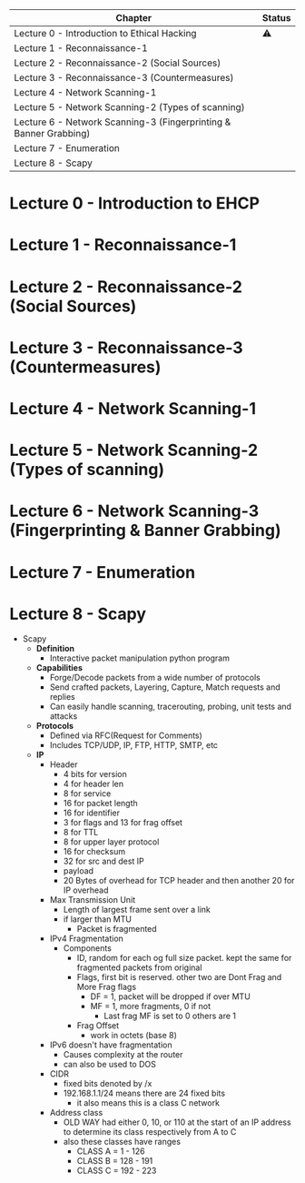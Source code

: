 | Chapter                                                           | Status    |
| ----------------------------------------------------------------- | --------- |
| Lecture 0 - Introduction to Ethical Hacking                       | :warning: |
| Lecture 1 - Reconnaissance-1                                      |           |
| Lecture 2 - Reconnaissance-2 (Social Sources)                     |           |
| Lecture 3 - Reconnaissance-3 (Countermeasures)                    |           |
| Lecture 4 - Network Scanning-1                                    |           |
| Lecture 5 - Network Scanning-2 (Types of scanning)                |           |
| Lecture 6 - Network Scanning-3 (Fingerprinting & Banner Grabbing) |           |
| Lecture 7 - Enumeration                                           |           |
| Lecture 8 - Scapy                                                 |           |


<!--
:white_check_mark:
:x:
-->

# Lecture 0 - Introduction to EHCP
# Lecture 1 - Reconnaissance-1
# Lecture 2 - Reconnaissance-2 (Social Sources)
# Lecture 3 - Reconnaissance-3 (Countermeasures)
# Lecture 4 - Network Scanning-1
# Lecture 5 - Network Scanning-2 (Types of scanning)
# Lecture 6 - Network Scanning-3 (Fingerprinting & Banner Grabbing)
# Lecture 7 - Enumeration
# Lecture 8 - Scapy
- Scapy
	- **Definition**
		- Interactive packet manipulation python program
	- **Capabilities**
		- Forge/Decode packets from a wide number of protocols
		- Send crafted packets, Layering, Capture, Match requests and replies
		- Can easily handle scanning, tracerouting, probing, unit tests and attacks
	- **Protocols**
		- Defined via RFC(Request for Comments)
		- Includes TCP/UDP, IP, FTP, HTTP, SMTP, etc
	- **IP**
		- Header
			- 4 bits for version
			- 4 for header len
			- 8 for service
			- 16 for packet length
			- 16 for identifier
			- 3 for flags and 13 for frag offset
			- 8 for TTL
			- 8 for upper layer protocol
			- 16 for checksum
			- 32 for src and dest IP
			- payload
			- 20 Bytes of overhead for TCP header and then another 20 for IP overhead
		- Max Transmission Unit
			- Length of largest frame sent over a link
			- if larger than MTU
				- Packet is fragmented
		- IPv4 Fragmentation
			- Components
				- ID, random for each og full size packet. kept the same for fragmented packets from original
				- Flags, first bit is reserved. other two are Dont Frag and More Frag flags
					- DF = 1, packet will be dropped if over MTU
					- MF = 1, more fragments, 0 if not
						- Last frag MF is set to 0 others are 1
				- Frag Offset
					- work in octets (base 8)
		- IPv6 doesn't have fragmentation
			- Causes complexity at the router
			- can also be used to DOS
		- CIDR
			- fixed bits denoted by /x
			- 192.168.1.1/24 means there are 24 fixed bits
				- it also means this is a class C network
		- Address class
			- OLD WAY had either 0, 10, or 110 at the start of an IP address to determine its class respectively from A to C
			- also these classes have ranges
				- CLASS A = 1 - 126
				- CLASS B = 128 - 191
				- CLASS C = 192 - 223